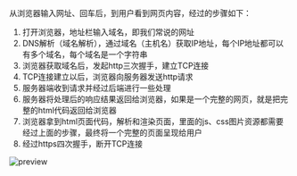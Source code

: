 从浏览器输入网址、回车后，到用户看到网页内容，经过的步骤如下：

1. 打开浏览器，地址栏输入域名，即我们常说的网址
2. DNS解析（域名解析），通过域名（主机名）获取IP地址，每个IP地址都可以有多个域名，每个域名是一个字符串
3. 浏览器获取域名后，发起http三次握手，建立TCP连接
4. TCP连接建立以后，浏览器向服务器发送http请求
5. 服务器端收到请求并经过后端进行一些处理
6. 服务器将处理后的响应结果返回给浏览器，如果是一个完整的网页，就是把完整的html代码返回给浏览器
7. 浏览器拿到html页面代码，解析和渲染页面，里面的js、css图片资源都需要经过上面的步骤，最终将一个完整的页面呈现给用户
8. 经过https四次握手，断开TCP连接

 ![preview](https://pic2.zhimg.com/v2-3f6ec143a929c6840597182203d8fdd1_r.jpg) 
